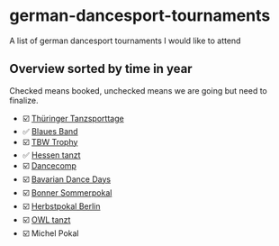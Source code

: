# german-dancesport-tournaments
A list of german dancesport tournaments I would like to attend

## Overview sorted by time in year

Checked means booked, unchecked means we are going but need to finalize.

- ☑️ [Thüringer Tanzsporttage](./thueringer-tanzsporttage.md)
- ✅ [Blaues Band](./blaues-band.md)
- ☑️ [TBW Trophy](./tbw-trophy.md)
- ✅ [Hessen tanzt](./hessen-tanzt.md)
- ☑️ [Dancecomp](./dancecomp.md)
- ☑️ [Bavarian Dance Days](./bavaria-dance-days.md)
- ☑️ [Bonner Sommerpokal](./bonner-sommerpokal.md)
- ☑️ [Herbstpokal Berlin](./herbstpokal-berlin.md)
- ☑️ [OWL tanzt](./owl-tanzt.md)
- ☑️ Michel Pokal
